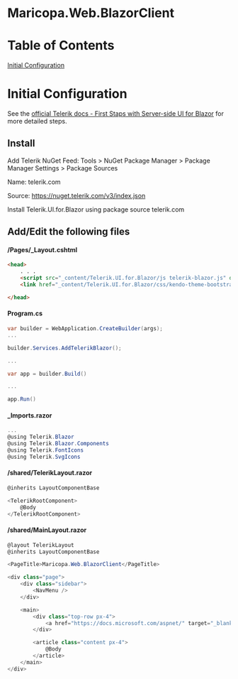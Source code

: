 # Maricopa.Web.BlazorClient 

# Table of Contents
[Initial Configuration](#initial-configuration)

# Initial Configuration

See the [official Telerik docs - First Staps with Server-side UI for Blazor](https://docs.telerik.com/blazor-ui/getting-started/server-blazor?_ga=2.181478319.964875160.1689781067-176290671.1678829918&_gl=1*1oplufx*_ga*MTc2MjkwNjcxLjE2Nzg4Mjk5MTg.*_ga_9JSNBCSF54*MTY4OTc4Mzg4Mi4yNC4xLjE2ODk3ODM5ODMuMTkuMC4w#step-1-create-a-new-project) for more detailed steps.

## Install

Add Telerik NuGet Feed:
Tools > NuGet Package Manager > Package Manager Settings > Package Sources

Name: telerik.com

Source: https://nuget.telerik.com/v3/index.json

Install Telerik.UI.for.Blazor using package source telerik.com

## Add/Edit the following files

#### /Pages/_Layout.cshtml
```HTML
<head>
    . . .
    <script src="_content/Telerik.UI.for.Blazor/js telerik-blazor.js" defer></script>
    <link href="_content/Telerik.UI.for.Blazor/css/kendo-theme-bootstrap/all.css" rel="stylesheet" />

</head>
```

#### Program.cs
```C#
var builder = WebApplication.CreateBuilder(args);
...

builder.Services.AddTelerikBlazor();

...

var app = builder.Build()

...

app.Run()
```

#### _Imports.razor
```C#
...
@using Telerik.Blazor
@using Telerik.Blazor.Components
@using Telerik.FontIcons
@using Telerik.SvgIcons
```

#### /shared/TelerikLayout.razor
```C#
@inherits LayoutComponentBase

<TelerikRootComponent>
    @Body
</TelerikRootComponent>
```

#### /shared/MainLayout.razor
```C#
@layout TelerikLayout
@inherits LayoutComponentBase

<PageTitle>Maricopa.Web.BlazorClient</PageTitle>

<div class="page">
    <div class="sidebar">
        <NavMenu />
    </div>

    <main>
        <div class="top-row px-4">
            <a href="https://docs.microsoft.com/aspnet/" target="_blank">About</a>
        </div>

        <article class="content px-4">
            @Body
        </article>
    </main>
</div>

```
